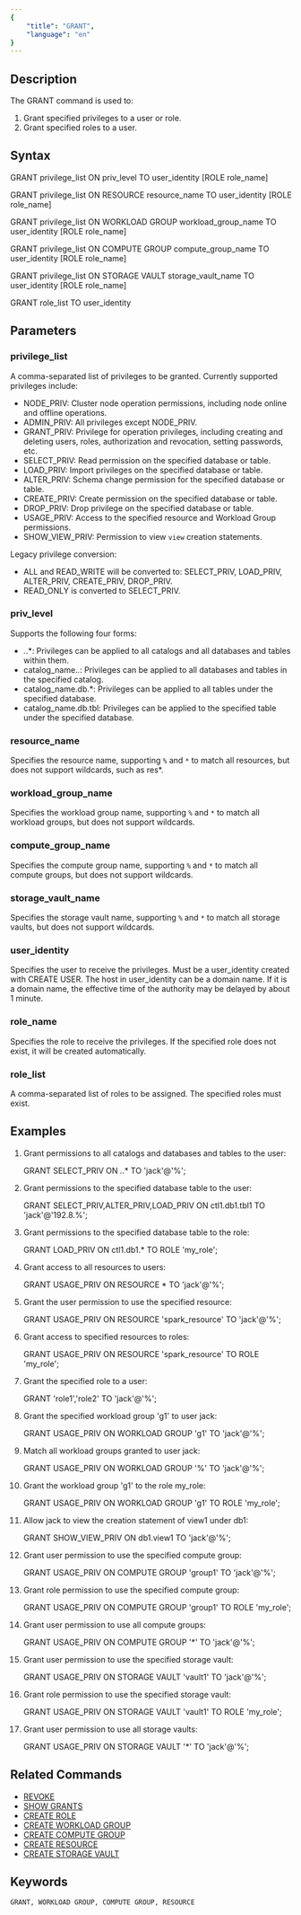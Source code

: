 ```yaml
---
{
    "title": "GRANT",
    "language": "en"
}
---
```


<!--
Licensed to the Apache Software Foundation (ASF) under one
or more contributor license agreements.  See the NOTICE file
distributed with this work for additional information
regarding copyright ownership.  The ASF licenses this file
to you under the Apache License, Version 2.0 (the
"License"); you may not use this file except in compliance
with the License.  You may obtain a copy of the License at

  http://www.apache.org/licenses/LICENSE-2.0

Unless required by applicable law or agreed to in writing,
software distributed under the License is distributed on an
"AS IS" BASIS, WITHOUT WARRANTIES OR CONDITIONS OF ANY
KIND, either express or implied.  See the License for the
specific language governing permissions and limitations
under the License.
-->

## Description

The GRANT command is used to:

1. Grant specified privileges to a user or role.
2. Grant specified roles to a user.

## Syntax

GRANT privilege_list ON priv_level TO user_identity [ROLE role_name]

GRANT privilege_list ON RESOURCE resource_name TO user_identity [ROLE role_name]

GRANT privilege_list ON WORKLOAD GROUP workload_group_name TO user_identity [ROLE role_name]

GRANT privilege_list ON COMPUTE GROUP compute_group_name TO user_identity [ROLE role_name]

GRANT privilege_list ON STORAGE VAULT storage_vault_name TO user_identity [ROLE role_name]

GRANT role_list TO user_identity

## Parameters

### privilege_list

A comma-separated list of privileges to be granted. Currently supported privileges include:

- NODE_PRIV: Cluster node operation permissions, including node online and offline operations.
- ADMIN_PRIV: All privileges except NODE_PRIV.
- GRANT_PRIV: Privilege for operation privileges, including creating and deleting users, roles, authorization and revocation, setting passwords, etc.
- SELECT_PRIV: Read permission on the specified database or table.
- LOAD_PRIV: Import privileges on the specified database or table.
- ALTER_PRIV: Schema change permission for the specified database or table.
- CREATE_PRIV: Create permission on the specified database or table.
- DROP_PRIV: Drop privilege on the specified database or table.
- USAGE_PRIV: Access to the specified resource and Workload Group permissions.
- SHOW_VIEW_PRIV: Permission to view `view` creation statements.

Legacy privilege conversion:
- ALL and READ_WRITE will be converted to: SELECT_PRIV, LOAD_PRIV, ALTER_PRIV, CREATE_PRIV, DROP_PRIV.
- READ_ONLY is converted to SELECT_PRIV.

### priv_level

Supports the following four forms:

- *.*.*: Privileges can be applied to all catalogs and all databases and tables within them.
- catalog_name.*.*: Privileges can be applied to all databases and tables in the specified catalog.
- catalog_name.db.*: Privileges can be applied to all tables under the specified database.
- catalog_name.db.tbl: Privileges can be applied to the specified table under the specified database.

### resource_name

Specifies the resource name, supporting `%` and `*` to match all resources, but does not support wildcards, such as res*.

### workload_group_name

Specifies the workload group name, supporting `%` and `*` to match all workload groups, but does not support wildcards.

### compute_group_name

Specifies the compute group name, supporting `%` and `*` to match all compute groups, but does not support wildcards.

### storage_vault_name

Specifies the storage vault name, supporting `%` and `*` to match all storage vaults, but does not support wildcards.

### user_identity

Specifies the user to receive the privileges. Must be a user_identity created with CREATE USER. The host in user_identity can be a domain name. If it is a domain name, the effective time of the authority may be delayed by about 1 minute.

### role_name

Specifies the role to receive the privileges. If the specified role does not exist, it will be created automatically.

### role_list

A comma-separated list of roles to be assigned. The specified roles must exist.

## Examples

1. Grant permissions to all catalogs and databases and tables to the user:

   GRANT SELECT_PRIV ON *.*.* TO 'jack'@'%';

2. Grant permissions to the specified database table to the user:

   GRANT SELECT_PRIV,ALTER_PRIV,LOAD_PRIV ON ctl1.db1.tbl1 TO 'jack'@'192.8.%';

3. Grant permissions to the specified database table to the role:

   GRANT LOAD_PRIV ON ctl1.db1.* TO ROLE 'my_role';

4. Grant access to all resources to users:

   GRANT USAGE_PRIV ON RESOURCE * TO 'jack'@'%';

5. Grant the user permission to use the specified resource:

   GRANT USAGE_PRIV ON RESOURCE 'spark_resource' TO 'jack'@'%';

6. Grant access to specified resources to roles:

   GRANT USAGE_PRIV ON RESOURCE 'spark_resource' TO ROLE 'my_role';

7. Grant the specified role to a user:

   GRANT 'role1','role2' TO 'jack'@'%';

8. Grant the specified workload group 'g1' to user jack:

   GRANT USAGE_PRIV ON WORKLOAD GROUP 'g1' TO 'jack'@'%';

9. Match all workload groups granted to user jack:

   GRANT USAGE_PRIV ON WORKLOAD GROUP '%' TO 'jack'@'%';

10. Grant the workload group 'g1' to the role my_role:

    GRANT USAGE_PRIV ON WORKLOAD GROUP 'g1' TO ROLE 'my_role';

11. Allow jack to view the creation statement of view1 under db1:

    GRANT SHOW_VIEW_PRIV ON db1.view1 TO 'jack'@'%';

12. Grant user permission to use the specified compute group:

    GRANT USAGE_PRIV ON COMPUTE GROUP 'group1' TO 'jack'@'%';

13. Grant role permission to use the specified compute group:

    GRANT USAGE_PRIV ON COMPUTE GROUP 'group1' TO ROLE 'my_role';

14. Grant user permission to use all compute groups:

    GRANT USAGE_PRIV ON COMPUTE GROUP '*' TO 'jack'@'%';

15. Grant user permission to use the specified storage vault:

    GRANT USAGE_PRIV ON STORAGE VAULT 'vault1' TO 'jack'@'%';

16. Grant role permission to use the specified storage vault:

    GRANT USAGE_PRIV ON STORAGE VAULT 'vault1' TO ROLE 'my_role';

17. Grant user permission to use all storage vaults:

    GRANT USAGE_PRIV ON STORAGE VAULT '*' TO 'jack'@'%';

## Related Commands

- [REVOKE](./REVOKE.md)
- [SHOW GRANTS](../../../sql-manual/sql-statements/account-management/SHOW-GRANTS)
- [CREATE ROLE](./CREATE-ROLE.md)
- [CREATE WORKLOAD GROUP](../Administration-Statements/CREATE-WORKLOAD-GROUP.md)
- [CREATE COMPUTE GROUP](../Administration-Statements/CREATE-COMPUTE-GROUP.md)
- [CREATE RESOURCE](../Administration-Statements/CREATE-RESOURCE.md)
- [CREATE STORAGE VAULT](../Administration-Statements/CREATE-STORAGE-VAULT.md)

## Keywords

    GRANT, WORKLOAD GROUP, COMPUTE GROUP, RESOURCE 
